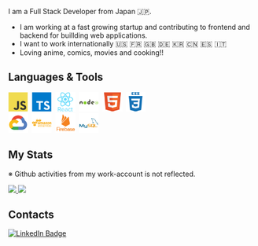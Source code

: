 I am a Full Stack Developer from Japan :jp:.
- I am working at a fast growing startup and contributing to frontend and backend for buillding web applications.
- I want to work internationally :us: :fr: :uk: :de: :kr: :cn: :es: :it:
- Loving anime, comics, movies and cooking!!

## Languages & Tools
  <img src="https://github.com/devicons/devicon/blob/master/icons/javascript/javascript-original.svg" title="JavaScript" alt="JavaScript" width="40" height="40"/>&nbsp;
  <img src="https://github.com/devicons/devicon/blob/master/icons/typescript/typescript-original.svg" title="TypeScript" alt="TypeScript" width="40" height="40"/>&nbsp;
  <img src="https://github.com/devicons/devicon/blob/master/icons/react/react-original-wordmark.svg" title="React" alt="React" width="40" height="40"/>&nbsp;
  <img src="https://github.com/devicons/devicon/blob/master/icons/nodejs/nodejs-original-wordmark.svg" title="NodeJS" alt="NodeJS" width="40" height="40"/>&nbsp;
  <img src="https://github.com/devicons/devicon/blob/master/icons/html5/html5-original.svg" title="HTML5" alt="HTML" width="40" height="40"/>&nbsp;
  <img src="https://github.com/devicons/devicon/blob/master/icons/css3/css3-plain-wordmark.svg"  title="CSS3" alt="CSS" width="40" height="40"/>&nbsp;
  <br/>
  <img src="https://github.com/devicons/devicon/blob/master/icons/googlecloud/googlecloud-original.svg" title="GCP" alt="GCP" width="40" height="40"/>&nbsp;
  <img src="https://github.com/devicons/devicon/blob/master/icons/amazonwebservices/amazonwebservices-plain-wordmark.svg" title="AWS" alt="AWS" width="40" height="40"/>&nbsp;
  <img src="https://github.com/devicons/devicon/blob/master/icons/firebase/firebase-plain-wordmark.svg" title="Firebase" alt="Firebase" width="40" height="40"/>&nbsp;
  <img src="https://github.com/devicons/devicon/blob/master/icons/mysql/mysql-original-wordmark.svg" title="MySQL"  alt="MySQL" width="40" height="40"/>&nbsp;

## My Stats
※ Github activities from my work-account is not reflected.

<div>
  <a href="https://github.com/anuraghazra/github-readme-stats">
    <img height="200" src="https://github-readme-stats.vercel.app/api/top-langs/?username=PyTommy&theme=radical&hide=css&layout=compact&langs_count=6" />
  </a>
  <a href="https://git.io/streak-stats">
    <img height="200" src="http://github-readme-streak-stats.herokuapp.com?user=PyTommy&theme=dracula&date_format=M%20j%5B%2C%20Y%5D" />
  </a>
</div>

## Contacts
<a href="https://www.linkedin.com/in/hiroki-tominaga-b5404515b">
  <img src="https://img.shields.io/badge/LinkedIn-blue?style=for-the-badge&logo=linkedin&logoColor=white" alt="LinkedIn Badge"/>
</a>

